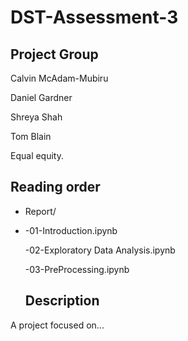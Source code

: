 # DST-Assessment-3

## Project Group

Calvin McAdam-Mubiru

Daniel Gardner

Shreya Shah

Tom Blain

Equal equity.

## Reading order

* Report/
* 
  -01-Introduction.ipynb
  
  -02-Exploratory Data Analysis.ipynb
  
  -03-PreProcessing.ipynb

  
  
  ## Description   

A project focused on...
